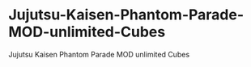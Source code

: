 # Jujutsu-Kaisen-Phantom-Parade-MOD-unlimited-Cubes
Jujutsu Kaisen Phantom Parade MOD unlimited Cubes
